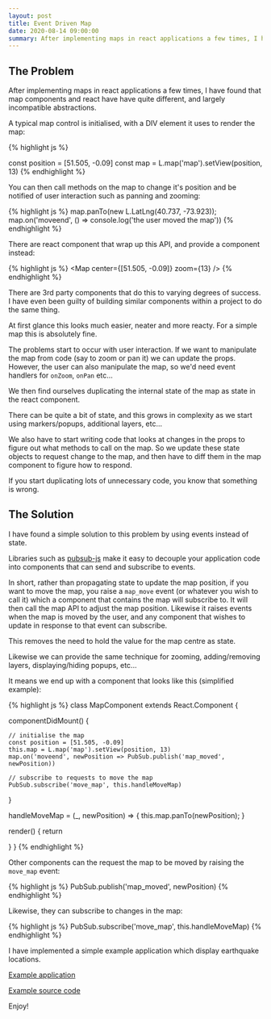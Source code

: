 ```yaml
---
layout: post
title: Event Driven Map
date: 2020-08-14 09:00:00
summary: After implementing maps in react applications a few times, I have found that map components and react have have quite different, and largely incompatible abstractions.
---
```


## The Problem

After implementing maps in react applications a few times, I have found that map components
and react have have quite different, and largely incompatible abstractions.

A typical map control is initialised, with a DIV element it uses to render the map:

{% highlight js %}
<div id="map" />

const position = [51.505, -0.09]
const map = L.map('map').setView(position, 13)
{% endhighlight %}

You can then call methods on the map to change it's position and be notified of user interaction
such as panning and zooming:

{% highlight js %}
map.panTo(new L.LatLng(40.737, -73.923));
map.on('moveend', () => console.log('the user moved the map'))
{% endhighlight %}

There are react component that wrap up this API, and provide a component instead:

{% highlight js %}
<Map center={[51.505, -0.09]} zoom={13} />
{% endhighlight %}

There are 3rd party components that do this to varying degrees of success. I have even been
guilty of building similar components within a project to do the same thing.

At first glance this looks much easier, neater and more reacty. For a simple map this is
absolutely fine.

The problems start to occur with user interaction. If we want to manipulate the map
from code (say to zoom or pan it) we can update the props. However, the user can also manipulate
the map, so we'd need event handlers for `onZoom`, `onPan` etc...

We then find ourselves duplicating the internal state of the map as state in the react component.

There can be quite a bit of state, and this grows in complexity as we start using markers/popups,
additional layers, etc...

We also have to start writing code that looks at changes in the props to figure out
what methods to call on the map. So we update these state objects to request change to the map,
and then have to diff them in the map component to figure how to respond.

If you start duplicating lots of unnecessary code, you know that something is wrong.

## The Solution

I have found a simple solution to this problem by using events instead of state.

Libraries such as [pubsub-js](https://www.npmjs.com/package/pubsub-js) make it easy to decouple your
application code into components that can send and subscribe to events.

In short, rather than propagating state to update the map position, if you want to move the map,
you raise a `map_move` event (or whatever you wish to call it) which a component that contains
the map will subscribe to. It will then call the map API to adjust the map position. Likewise it
raises events when the map is moved by the user, and any component that wishes to update in response
to that event can subscribe.

This removes the need to hold the value for the map centre as state.

Likewise we can provide the same technique for zooming, adding/removing layers, displaying/hiding popups,
etc...

It means we end up with a component that looks like this (simplified example):

{% highlight js %}
class MapComponent extends React.Component {

  componentDidMount() {

    // initialise the map
    const position = [51.505, -0.09]
    this.map = L.map('map').setView(position, 13)
    map.on('moveend', newPosition => PubSub.publish('map_moved', newPosition))

    // subscribe to requests to move the map
    PubSub.subscribe('move_map', this.handleMoveMap)
  }

  handleMoveMap = (_, newPosition) => {
    this.map.panTo(newPosition);
  }

  render() {
    return <div id="map" />
  }
}
{% endhighlight %}

Other components can the request the map to be moved by raising the `move_map` event:

{% highlight js %}
PubSub.publish('map_moved', newPosition)
{% endhighlight %}

Likewise, they can subscribe to changes in the map:

{% highlight js %}
PubSub.subscribe('move_map', this.handleMoveMap)
{% endhighlight %}

I have implemented a simple example application which display earthquake locations.

[Example application](https://richorama.github.io/event-driven-map/)

[Example source code](https://github.com/richorama/event-driven-map)

Enjoy!